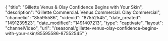 {
    "title": "Gillette Venus & Olay  Confidence Begins with Your Skin",
    "description": "Gillette Commercial. Venus Commercial. Olay Commercial",
    "channelid": "85595586",
    "videoid": "87552545",
    "date_created": "1491239523",
    "date_modified": "1491407213",
    "type": "captivate",
    "layout": "channelVideo",
    "url": "\/seasonal\/gillette-venus-olay-confidence-begins-with-your-skin\/85595586-87552545"
}